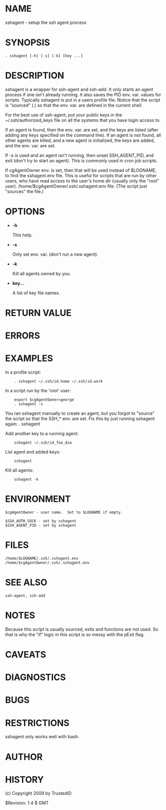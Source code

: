 # NAME

sshagent - setup the ssh agent process

# SYNOPSIS

    . sshagent [-h] [-s] [-k] [key ...]

# DESCRIPTION

sshagent is a wrapper for ssh-agent and ssh-add.  It only starts an
agent process if one isn't already running.  It also saves the PID
env. var. values for scripts.  Typically sshagent is put in a users
profile file.  Notice that the script is "sourced" (.) so that the
env. var. are defined in the current shell.

For the best use of ssh-agent, put your public keys in the
~/.ssh/authorized\_keys file on all the systems that you have login
access to.

If an agent is found, then the env. var. are set, and the keys are
listed (after adding any keys specified on the command line).  If an
agent is not found, all other agents are killed, and a new agent is
initialized, the keys are added, and the env. var. are set.

If -s is used and an agent isn't running, then unset SSH\_AGENT\_PID,
and exit (don't try to start an agent).  This is commonly used in cron
job scripts.

If cgAgentOwner env. is set, then that will be used instead of
$LOGNAME, to find the sshagent.env file.  This is useful for scripts
that are run by other users, who have read access to the user's home
dir (usually only the "root" user).
/home/$cgAgentOwner/.ssh/.sshagent.env file.  (The script just
"sources" the file.)

# OPTIONS

- **-h**

    This help.

- **-s**

    Only set env. var. (don't run a new agent).

- **-k**

    Kill all agents owned by you.

- **key...**

    A list of key file names.

# RETURN VALUE

# ERRORS

# EXAMPLES

In a profile script:

        . sshagent ~/.ssh/id.home ~/.ssh/id.work

In a script run by the 'root' user:

        export $cgAgentOwner=george
        . sshagent -s

You ran sshagent manually to create an agent, but you forgot to
"source" the script so that the SSH\_\* env. are set.  Fix this by just
running sshagent again: . sshagent

Add another key to a running agent:

        sshagent ~/.ssh/id_foo_dsa

List agent and added keys:

        sshagent

Kill all agents:

        sshagent -k

# ENVIRONMENT

    $cgAgentOwner - user name.  Set to $LOGNAME if empty.

    $SSH_AUTH_SOCK - set by sshagent
    $SSH_AGENT_PID - set by sshagent

# FILES

    /home/$LOGNAME/.ssh/.sshagent.env
    /home/$cgAgentOwner/.ssh/.sshagent.env

# SEE ALSO

    ssh-agent, ssh-add

# NOTES

Because this script is usually sourced, exits and functions are not
used.  So that is why the "if" logic in this script is so messy with
the pExit flag.

# CAVEATS

# DIAGNOSTICS

# BUGS

# RESTRICTIONS

sshagent only works well with bash.

# AUTHOR

# HISTORY

(c) Copyright 2009 by TrustedID

$Revision: 1.4 $ GMT 
